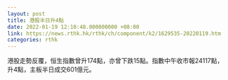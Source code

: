```yaml
---
layout: post
title: 港股半日升4點
date: 2022-01-19 12:10:48.000000000 +08:00
link: https://news.rthk.hk/rthk/ch/component/k2/1629535-20220119.htm
categories: rthk
---
```


港股走勢反覆，恒生指數曾升174點，亦曾下跌15點。指數中午收市報24117點，升4點，主板半日成交601億元。
